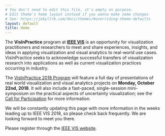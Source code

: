 ```yaml
---
# You don't need to edit this file, it's empty on purpose.
# Edit theme's home layout instead if you wanna make some changes
# See: https://jekyllrb.com/docs/themes/#overriding-theme-defaults
layout: default
title: Home
---
```


<!-- # Visualization in Practice 2018  -->

The **VisInPractice** program at **[IEEE VIS](http://ieeevis.org)** is an opportunity for visualization practitioners and researchers to meet and share experiences, insights, and ideas in applying visualization and visual analytics to real-world use cases. VisInPractice seeks to acknowledge successful transfers of visualization research into applications as well as current visualization practices occurring in industry. 

<!-- <img width="100%" src="assets/teaser.png" /> -->

The [VisInPractice 2018 Program](program.html) will feature a full day of presentations of real world visualization and visual analytics projects on **Monday, October 22nd, 2018**. It will also include a fast-paced, single-session mini-symposium on the practical aspects of uncertainty visualization; see the [Call for Participation](cfp.html) for more information.

We will be constantly updating this page with more information in the weeks leading up to IEEE VIS 2018, so please check back frequently. We are looking forward to meet you there. 

Please register through the [IEEE VIS website](http://ieeevis.org).